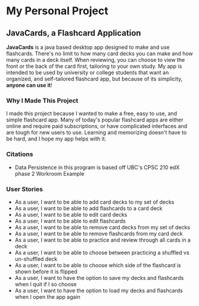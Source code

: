 # My Personal Project

## JavaCards, a Flashcard Application

**JavaCards** is a java based desktop app designed to make and use flashcards. There's no limit
to how many card decks you can make and how many cards in a deck itself. When reviewing, you can 
choose to view the front or the back of the card first, tailoring to your own study. My app is 
intended to be used by university or college students that want an organized, and self-tailored
flashcard app, but because of its simplicity, **anyone can use it**!

### Why I Made This Project
I made this project because I wanted to make a free, easy to use, and simple flashcard app. Many 
of today's popular flashcard apps are either online and require paid subscriptions, or have 
complicated interfaces and are tough for new users to use. Learning and memorizing doesn't have to
be hard, and I hope my app helps with it.

### Citations
- Data Persistence in this program is based off UBC's CPSC 210 edX phase 2 Workroom Example

### User Stories
- As a user, I want to be able to add card decks to my set of decks
- As a user, I want to be able to add flashcards to a card deck
- As a user, I want to be able to edit card decks
- As a user, I want to be able to edit flashcards
- As a user, I want to be able to remove card decks from my set of decks
- As a user, I want to be able to remove flashcards from my card deck
- As a user, I want to be able to practice and review through all cards in a deck
- As a user, I want to be able to choose between practicing a shuffled vs un-shuffled deck
- As a user, I want to be able to choose which side of the flashcard is shown before it is flipped
- As a user, I want to have the option to save my decks and flashcards when I quit if I so choose
- As a user, I want to have the option to load my decks and flashcards when I open the app again